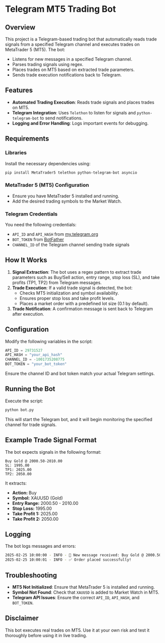 # Telegram MT5 Trading Bot

## Overview
This project is a Telegram-based trading bot that automatically reads trade signals from a specified Telegram channel and executes trades on MetaTrader 5 (MT5). The bot:
- Listens for new messages in a specified Telegram channel.
- Parses trading signals using regex.
- Places trades on MT5 based on extracted trade parameters.
- Sends trade execution notifications back to Telegram.

## Features
- **Automated Trading Execution**: Reads trade signals and places trades on MT5.
- **Telegram Integration**: Uses `Telethon` to listen for signals and `python-telegram-bot` to send notifications.
- **Logging and Error Handling**: Logs important events for debugging.

## Requirements
### Libraries
Install the necessary dependencies using:
```sh
pip install MetaTrader5 telethon python-telegram-bot asyncio
```

### MetaTrader 5 (MT5) Configuration
- Ensure you have MetaTrader 5 installed and running.
- Add the desired trading symbols to the Market Watch.

### Telegram Credentials
You need the following credentials:
- `API_ID` and `API_HASH` from [my.telegram.org](https://my.telegram.org/)
- `BOT_TOKEN` from [BotFather](https://t.me/BotFather)
- `CHANNEL_ID` of the Telegram channel sending trade signals

## How It Works
1. **Signal Extraction**: The bot uses a regex pattern to extract trade parameters such as Buy/Sell action, entry range, stop loss (SL), and take profits (TP1, TP2) from Telegram messages.
2. **Trade Execution**: If a valid trade signal is detected, the bot:
   - Checks MT5 initialization and symbol availability.
   - Ensures proper stop loss and take profit levels.
   - Places a market order with a predefined lot size (0.1 by default).
3. **Trade Notification**: A confirmation message is sent back to Telegram after execution.

## Configuration
Modify the following variables in the script:
```python
API_ID = 29731527
API_HASH = "your_api_hash"
CHANNEL_ID = -1001735208775
BOT_TOKEN = "your_bot_token"
```
Ensure the channel ID and bot token match your actual Telegram settings.

## Running the Bot
Execute the script:
```sh
python bot.py
```
This will start the Telegram bot, and it will begin monitoring the specified channel for trade signals.

## Example Trade Signal Format
The bot expects signals in the following format:
```
Buy Gold @ 2000.50-2010.00
SL: 1995.00
TP1: 2025.00
TP2: 2050.00
```
It extracts:
- **Action:** Buy
- **Symbol:** XAUUSD (Gold)
- **Entry Range:** 2000.50 - 2010.00
- **Stop Loss:** 1995.00
- **Take Profit 1:** 2025.00
- **Take Profit 2:** 2050.00

## Logging
The bot logs messages and errors:
```sh
2025-02-25 10:00:00 - INFO - 📩 New message received: Buy Gold @ 2000.50-2010.00
2025-02-25 10:00:01 - INFO - ✅ Order placed successfully!
```

## Troubleshooting
- **MT5 Not Initialized**: Ensure that MetaTrader 5 is installed and running.
- **Symbol Not Found**: Check that `XAUUSD` is added to Market Watch in MT5.
- **Telegram API Issues**: Ensure the correct `API_ID`, `API_HASH`, and `BOT_TOKEN`.

## Disclaimer
This bot executes real trades on MT5. Use it at your own risk and test it thoroughly before using it in live trading.

